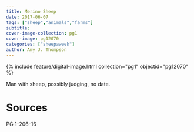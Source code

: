 ```yaml
---
title: Merino Sheep
date: 2017-06-07
tags: ["sheep","animals","farms"]
subtitle: 
cover-image-collection: pg1
cover-image: pg12070
categories: ["sheepaweek"]
author: Amy J. Thompson
---
```


{% include feature/digital-image.html collection="pg1" objectid="pg12070" %}

Man with sheep, possibly judging, no date.

# Sources

PG 1-206-16
